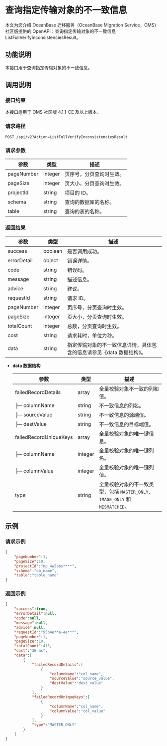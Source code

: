 # 查询指定传输对象的不一致信息

本文为您介绍 OceanBase 迁移服务（OceanBase Migration Service，OMS）社区版提供的 OpenAPI：查询指定传输对象的不一致信息 ListFullVerifyInconsistenciesResult。

## 功能说明

本接口用于查询指定传输对象的不一致信息。

## 调用说明

### 接口约束

本接口适用于 OMS 社区版 4.1.1-CE 及以上版本。

### 请求路径

`POST /api/v2?Action=ListFullVerifyInconsistenciesResult`

### 请求参数

|    参数     |   类型   |     描述      |
|-----------|--------|-------------|
|     pageNumber      | integer      |  页序号，分页查询时生效。|
|     pageSize      | integer      |  页大小，分页查询时生效。|
|     projectId      | string      |  项目的 ID。|
|     schema      | string      |  查询的数据库的名称。|
|     table      | string      |  查询的表的名称。|


### 返回结果

|     参数     |        类型        |           描述           |
|------------|------------------|------------------------|
| success    | boolean          | 是否调用成功。                |
| errorDetail | object | 错误详情。|
| code       | string           | 错误码。                   |
| message    | string           | 描述信息。                  |
| advice     | string           | 建议。                    |
| requestId  | string           | 请求 ID。                 |
| pageNumber | integer | 页序号，分页查询时生效。                  |
| pageSize   | integer | 页大小，分页查询时生效。                  |
| totalCount | integer | 总数，分页查询时生效。                  |
| cost       | string           | 请求耗时，单位为秒。                  |
| data       | string           | 指定传输对象的不一致信息详情，具体包含的信息请参见《data 数据结构》。 |

* **data 数据结构**

    |     参数     |        类型        |           描述           |
    |------------|------------------|------------------------|
    | failedRecordDetails  |  array  |  全量校验对象不一致的列和值。  |
    |  ├─ columnName  |  string  | 不一致信息的列名。   |
    |  ├─ sourceValue  | string   | 不一致信息的源端值。   |
    |  ├─ destValue  | string   |  不一致信息的目标端值。 |
    | failedRecordUniqueKeys  | array    |  全量校验对象的唯一键信息。 |
    |  ├─ columnName  | integer   | 全量校验对象的唯一键列名。   |
    |  ├─ columnValue  | integer   |  全量校验对象的唯一键列值。  |
    | type |  string  | 全量校验对象的不一致类型，包括 `MASTER_ONLY`、`IMAGE_ONLY` 和 `MISMATCHED`。    |

## 示例

### 请求示例

```JSON
{
    "pageNumber":1,
    "pageSize":10,
    "projectId":"np_4w5abs****",
    "schema":"db_name",
    "table":"table_name"
}
```

### 返回示例

```JSON
{
    "success":true,
    "errorDetail":null,
    "code":null,
    "message":null,
    "advice":null,
    "requestId":"95b4e**a-4e***",
    "pageNumber":1,
    "pageSize":10,
    "totalCount":415,
    "cost":"36 ms",
    "data":[
        {
            "failedRecordDetails":[
                {
                    "columnName":"col_name",
                    "sourceValue":"source_value",
                    "destValue":"dest_value"
                }
            ],
            "failedRecordUniqueKeys":[
                {
                    "columnName":"col_name",
                    "columnValue":"col_value"
                }
            ],
            "type":"MASTER_ONLY"
        }
    ]
}
```
